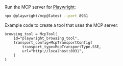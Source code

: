 Run the MCP server for [Playwright](https://github.com/microsoft/playwright-mcp):

```bash
npx @playwright/mcp@latest --port 8931
```

Example code to create a tool that uses the MCP server:

```
browsing_tool = McpTool(
    id="playwright_browsing_tool",
    transport_config=McpTransportConfig(
        transport_type=McpTransportType.SSE,
        url="http://localhost:8931",
    )
)
```